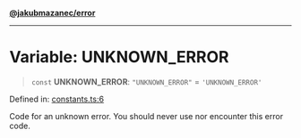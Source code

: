 [**@jakubmazanec/error**](../README.md)

---

# Variable: UNKNOWN_ERROR

> `const` **UNKNOWN_ERROR**: `"UNKNOWN_ERROR"` = `'UNKNOWN_ERROR'`

Defined in:
[constants.ts:6](https://github.com/jakubmazanec/tools/blob/026d472564678641afd0039e9c07d936f221ca46/packages/error/source/constants.ts#L6)

Code for an unknown error. You should never use nor encounter this error code.
